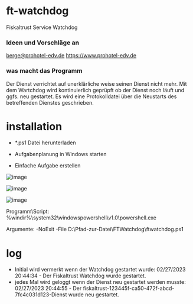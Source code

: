 # ft-watchdog
Fiskaltrust Service Watchdog

### Ideen und Vorschläge an
berge@prohotel-edv.de
https://www.prohotel-edv.de

### was macht das Programm
Der Dienst verrichtet auf unerklärliche weise seinen Dienst nicht mehr. Mit dem Wartchdog wird kontinuierlich geprüpft ob der Dienst noch läuft und ggfs. neu gestartet. Es wird eine Protokolldatei über die Neustarts des betreffenden Dienstes geschrieben.

# installation
- *.ps1 Datei herunterladen

- Aufgabenplanung in Windows starten

- Einfache Aufgabe erstellen

![image](https://user-images.githubusercontent.com/57839498/221669379-95dd119a-e393-4beb-9b8f-0c3b2b1d69a5.png)

![image](https://user-images.githubusercontent.com/57839498/221669502-789d8cbb-429e-4359-94b8-6dd23ce1e899.png)

![image](https://user-images.githubusercontent.com/57839498/221669689-91cdb457-abaa-4c3f-b449-355e9eb676f7.png)

Programm\Script: %windir%\system32\windowspowershell\v1.0\powershell.exe

Argumente: -NoExit -File D:\Pfad-zur-Datei\FTWatchdog\ftwatchdog.ps1

# log
- Initial wird vermerkt wenn der Watchdog gestartet wurde: 02/27/2023 20:44:34 - Der Fiskaltrust Watchdog wurde gestartet.
- jedes Mal wird geloggt wenn der Dienst neu gestartet werden musste: 02/27/2023 20:44:55 - Der fiskaltrust-123445f-ca50-472f-abcd-7fc4c031d123-Dienst wurde neu gestartet.

